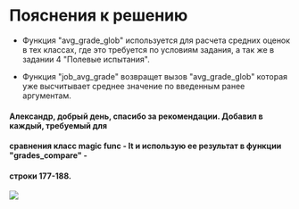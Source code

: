 # Пояснения к решению

 - Функция "avg_grade_glob" используется для расчета средних оценок в тех классах, где это
требуется по условиям задания, а так же в задании 4 "Полевые испытания".

 - Функция "job_avg_grade" возвращет вызов "avg_grade_glob" которая уже высчитывает 
среднее значение по введенным ранее аргументам.

#### Александр, добрый день, спасибо за рекомендации. Добавил в каждый, требуемый для
#### сравнения класс magic func - __lt__ и использую ее результат в функции "grades_compare" - 
#### строки 177-188.
![](../cat/cat.jpeg)
